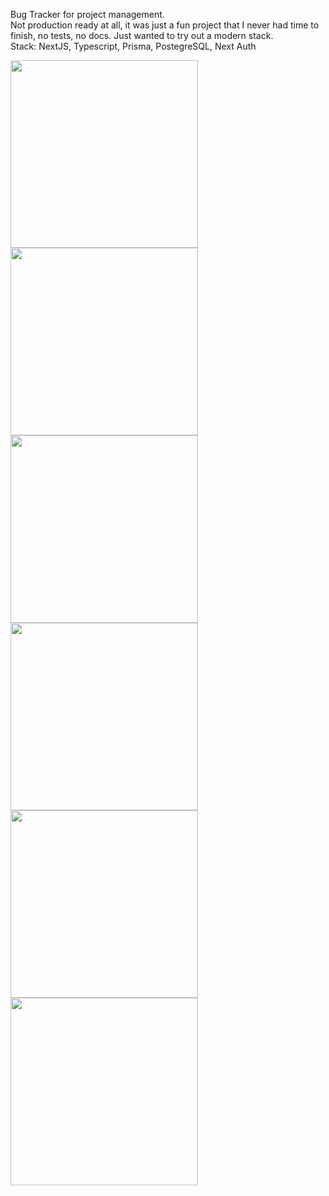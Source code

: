 Bug Tracker for project management. <br/>
Not production ready at all, it was just a fun project that I never had time to finish, no tests, no docs. Just wanted to try out a modern stack.<br/>
Stack: NextJS, Typescript, Prisma, PostegreSQL, Next Auth

<div>
  <img width="300px" src="https://user-images.githubusercontent.com/45149278/178851974-b42f0a49-d2e6-4ff7-b22f-c9a2b8943e15.png"/>
<img width="300px" src="https://user-images.githubusercontent.com/45149278/178852060-c416e9af-4d77-4770-8a69-791e978aaa25.png"/>
<img width="300px" src="https://user-images.githubusercontent.com/45149278/178852102-680653ca-8d9e-4167-8215-5b23f5c71347.png"/>
<img width="300px" src="https://user-images.githubusercontent.com/45149278/178851944-8089257e-fc89-4608-8e79-314c24c8e8da.png"/>
<img width="300px" src="https://user-images.githubusercontent.com/45149278/180209430-51ffcc1a-7189-4636-9ce1-480b5842247c.png"/>
<img width="300px" src="https://user-images.githubusercontent.com/45149278/180209483-89da2b1b-db04-41a5-8f07-39ebc89d742a.png"/>

<div>


